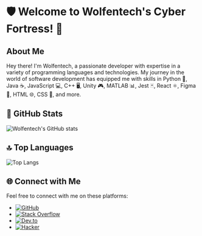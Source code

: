 # 🛡️ Welcome to Wolfentech's Cyber Fortress! 🚀

## About Me
Hey there! I'm Wolfentech, a passionate developer with expertise in a variety of programming languages and technologies. My journey in the world of software development has equipped me with skills in Python 🐍, Java ☕, JavaScript 💻, C++ 🖥️, Unity 🎮, MATLAB 📊, Jest 🃏, React ⚛️, Figma 🎨, HTML 🌐, CSS 🎨, and more.

## 🌟 GitHub Stats
![Wolfentech's GitHub stats](https://github-readme-stats.vercel.app/api?username=Wolfentech&show_icons=true&theme=blueberry)

## 🔝 Top Languages
![Top Langs](https://github-readme-stats.vercel.app/api/top-langs/?username=Wolfentech&layout=compact&theme=blueberry)

## 🌐 Connect with Me
Feel free to connect with me on these platforms:
- [![GitHub](https://img.shields.io/badge/GitHub-181717?style=for-the-badge&logo=github&logoColor=white)](https://github.com/Wolfentech)
- [![Stack Overflow](https://img.shields.io/badge/Stack%20Overflow-4d4dff?style=for-the-badge&logo=stack-overflow&logoColor=white)](https://stackoverflow.com/users/13821103/arivvid27)
- [![Dev.to](https://img.shields.io/badge/Dev.to-0A0A0A?style=for-the-badge&logo=dev-dot-to&logoColor=white)](https://dev.to/arivvid27)
- [![Hacker](https://img.shields.io/badge/Hacker-000000?style=for-the-badge&logo=hack-the-box&logoColor=green)](https://www.hackthebox.com/)
